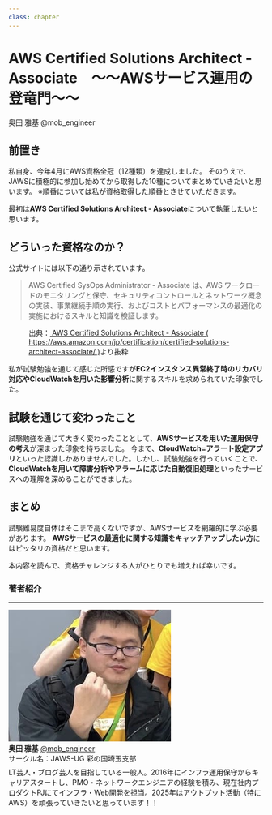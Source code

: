 ```yaml
---
class: chapter
---
```


# AWS Certified Solutions Architect - Associate　～～AWSサービス運用の登竜門～～

<div class="flush-right">
奥田 雅基 @mob_engineer
</div>

## 前置き

私自身、今年4月にAWS資格全冠（12種類）を達成しました。
そのうえで、JAWSに積極的に参加し始めてから取得した10種についてまとめていきたいと思います。
※順番については私が資格取得した順番とさせていただきます。

最初は**AWS Certified Solutions Architect - Associate**について執筆したいと思います。

## どういった資格なのか？

公式サイトには以下の通り示されています。

>AWS Certified SysOps Administrator - Associate は、AWS ワークロードのモニタリングと保守、セキュリティコントロールとネットワーク概念の実装、事業継続手順の実行、およびコストとパフォーマンスの最適化の実施におけるスキルと知識を検証します。

<figure><figcaption>出典：<a href="https://aws.amazon.com/jp/certification/certified-solutions-architect-associate/"> AWS Certified Solutions Architect - Associate ( https://aws.amazon.com/jp/certification/certified-solutions-architect-associate/ )</a>より抜粋</figcaption></figure>

私が試験勉強を通じて感じた所感ですが**EC2インスタンス異常終了時のリカバリ対応やCloudWatchを用いた影響分析**に関するスキルを求められていた印象でした。

## 試験を通じて変わったこと

試験勉強を通じて大きく変わったこととして、**AWSサービスを用いた運用保守の考え**が深まった印象を持ちました。
今まで、**CloudWatch=アラート設定アプリ**といった認識しかありませんでした。しかし、試験勉強を行っていくことで、**CloudWatchを用いて障害分析やアラームに応じた自動復旧処理**といったサービスへの理解を深めることができました。

## まとめ

試験難易度自体はそこまで高くないですが、AWSサービスを網羅的に学ぶ必要があります。
**AWSサービスの最適化に関する知識をキャッチアップしたい方**にはピッタリの資格だと思います。

本内容を読んで、資格チャレンジする人がひとりでも増えれば幸いです。

### 著者紹介

---

<div class="author-profile">
    <img src="images/mobengineer.png">
    <div>
        <div>
            <b>奥田 雅基</b>
            <a href="https://x.com/mob_engineer">@mob_engineer</a>
        </div>
        <div>
            サークル名：JAWS-UG 彩の国埼玉支部
        </div>
    </div>
</div>
<p style="margin-top: 0.5em; margin-bottom: 2em;">
LT芸人・ブログ芸人を目指している一般人。2016年にインフラ運用保守からキャリアスタートし、PMO・ネットワークエンジニアの経験を積み、現在社内プロダクトPJにてインフラ・Web開発を担当。2025年はアウトプット活動（特にAWS）を頑張っていきたいと思っています！！
</p>